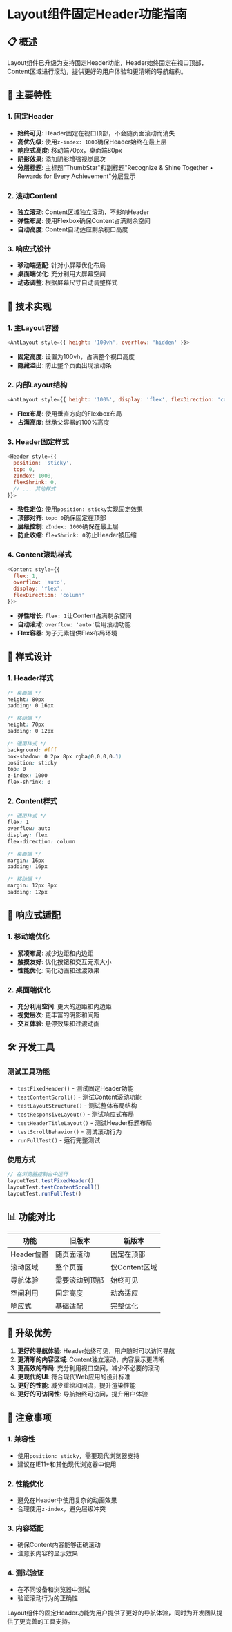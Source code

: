 # Layout组件固定Header功能指南

## 📋 概述

Layout组件已升级为支持固定Header功能，Header始终固定在视口顶部，Content区域进行滚动，提供更好的用户体验和更清晰的导航结构。

## 🎯 主要特性

### 1. 固定Header
- **始终可见**: Header固定在视口顶部，不会随页面滚动而消失
- **高优先级**: 使用`z-index: 1000`确保Header始终在最上层
- **响应式高度**: 移动端70px，桌面端80px
- **阴影效果**: 添加阴影增强视觉层次
- **分层标题**: 主标题"ThumbStar"和副标题"Recognize & Shine Together • Rewards for Every Achievement"分层显示

### 2. 滚动Content
- **独立滚动**: Content区域独立滚动，不影响Header
- **弹性布局**: 使用Flexbox确保Content占满剩余空间
- **自动高度**: Content自动适应剩余视口高度

### 3. 响应式设计
- **移动端适配**: 针对小屏幕优化布局
- **桌面端优化**: 充分利用大屏幕空间
- **动态调整**: 根据屏幕尺寸自动调整样式

## 🔧 技术实现

### 1. 主Layout容器
```javascript
<AntLayout style={{ height: '100vh', overflow: 'hidden' }}>
```
- **固定高度**: 设置为100vh，占满整个视口高度
- **隐藏溢出**: 防止整个页面出现滚动条

### 2. 内部Layout结构
```javascript
<AntLayout style={{ height: '100%', display: 'flex', flexDirection: 'column' }}>
```
- **Flex布局**: 使用垂直方向的Flexbox布局
- **占满高度**: 继承父容器的100%高度

### 3. Header固定样式
```javascript
<Header style={{
  position: 'sticky',
  top: 0,
  zIndex: 1000,
  flexShrink: 0,
  // ... 其他样式
}}>
```
- **粘性定位**: 使用`position: sticky`实现固定效果
- **顶部对齐**: `top: 0`确保固定在顶部
- **层级控制**: `zIndex: 1000`确保在最上层
- **防止收缩**: `flexShrink: 0`防止Header被压缩

### 4. Content滚动样式
```javascript
<Content style={{
  flex: 1,
  overflow: 'auto',
  display: 'flex',
  flexDirection: 'column'
}}>
```
- **弹性增长**: `flex: 1`让Content占满剩余空间
- **自动滚动**: `overflow: 'auto'`启用滚动功能
- **Flex容器**: 为子元素提供Flex布局环境

## 🎨 样式设计

### 1. Header样式
```css
/* 桌面端 */
height: 80px
padding: 0 16px

/* 移动端 */
height: 70px
padding: 0 12px

/* 通用样式 */
background: #fff
box-shadow: 0 2px 8px rgba(0,0,0,0.1)
position: sticky
top: 0
z-index: 1000
flex-shrink: 0
```

### 2. Content样式
```css
/* 通用样式 */
flex: 1
overflow: auto
display: flex
flex-direction: column

/* 桌面端 */
margin: 16px
padding: 16px

/* 移动端 */
margin: 12px 8px
padding: 12px
```

## 📱 响应式适配

### 1. 移动端优化
- **紧凑布局**: 减少边距和内边距
- **触摸友好**: 优化按钮和交互元素大小
- **性能优化**: 简化动画和过渡效果

### 2. 桌面端优化
- **充分利用空间**: 更大的边距和内边距
- **视觉层次**: 更丰富的阴影和间距
- **交互体验**: 悬停效果和过渡动画

## 🛠️ 开发工具

### 测试工具功能
- `testFixedHeader()` - 测试固定Header功能
- `testContentScroll()` - 测试Content滚动功能
- `testLayoutStructure()` - 测试整体布局结构
- `testResponsiveLayout()` - 测试响应式布局
- `testHeaderTitleLayout()` - 测试Header标题布局
- `testScrollBehavior()` - 测试滚动行为
- `runFullTest()` - 运行完整测试

### 使用方式
```javascript
// 在浏览器控制台中运行
layoutTest.testFixedHeader()
layoutTest.testContentScroll()
layoutTest.runFullTest()
```

## 📊 功能对比

| 功能 | 旧版本 | 新版本 |
|------|--------|--------|
| Header位置 | 随页面滚动 | 固定在顶部 |
| 滚动区域 | 整个页面 | 仅Content区域 |
| 导航体验 | 需要滚动到顶部 | 始终可见 |
| 空间利用 | 固定高度 | 动态适应 |
| 响应式 | 基础适配 | 完整优化 |

## 🎉 升级优势

1. **更好的导航体验**: Header始终可见，用户随时可以访问导航
2. **更清晰的内容区域**: Content独立滚动，内容展示更清晰
3. **更高效的布局**: 充分利用视口空间，减少不必要的滚动
4. **更现代的UI**: 符合现代Web应用的设计标准
5. **更好的性能**: 减少重绘和回流，提升渲染性能
6. **更好的可访问性**: 导航始终可访问，提升用户体验

## 🚨 注意事项

### 1. 兼容性
- 使用`position: sticky`，需要现代浏览器支持
- 建议在IE11+和其他现代浏览器中使用

### 2. 性能优化
- 避免在Header中使用复杂的动画效果
- 合理使用`z-index`，避免层级冲突

### 3. 内容适配
- 确保Content内容能够正确滚动
- 注意长内容的显示效果

### 4. 测试验证
- 在不同设备和浏览器中测试
- 验证滚动行为的正确性

Layout组件的固定Header功能为用户提供了更好的导航体验，同时为开发团队提供了更完善的工具支持。
